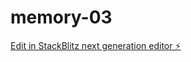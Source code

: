 # memory-03

[Edit in StackBlitz next generation editor ⚡️](https://stackblitz.com/~/github.com/rafysanchez/memory-03)